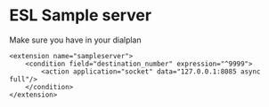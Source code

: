 # ESL Sample server

Make sure you have in your dialplan

    <extension name="sampleserver">
        <condition field="destination_number" expression="^9999">
            <action application="socket" data="127.0.0.1:8085 async full"/>
        </condition>
    </extension>

